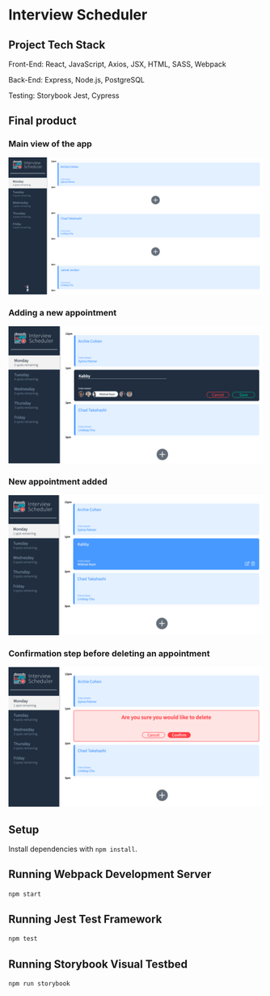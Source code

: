 # Interview Scheduler

## Project Tech Stack

Front-End: React, JavaScript, Axios, JSX, HTML, SASS, Webpack

Back-End: Express, Node.js, PostgreSQL

Testing: Storybook Jest, Cypress

## Final product

### Main view of the app
!["Main appointments view"](docs/appointment-view.png)

### Adding a new appointment
!["Adding new appointment"](docs/add-new-appointment.png)

### New appointment added
!["View of the newly added appointment"](docs/new-appointment-added.png)

### Confirmation step before deleting an appointment
!["Confirmation before deleting appointment"](docs/confirmation-step.png)


## Setup

Install dependencies with `npm install`.

## Running Webpack Development Server

```sh
npm start
```

## Running Jest Test Framework

```sh
npm test
```

## Running Storybook Visual Testbed

```sh
npm run storybook
```
